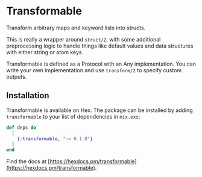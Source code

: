 # Transformable

Transform arbitrary maps and keyword lists into structs.

This is really a wrapper around `struct/2`, with some additional preprocessing
logic to handle things like default values and data structures with either
string or atom keys.

Transformable is defined as a Protocol with an Any implementation. You can
write your own implementation and use `transform/2` to specify custom outputs.

## Installation

Transformable is available on Hex. The package can be installed
by adding `transformable` to your list of dependencies in `mix.exs`:

```elixir
def deps do
  [
    {:transformable, "~> 0.1.0"}
  ]
end
```

Find the docs at [https://hexdocs.pm/transformable](https://hexdocs.pm/transformable).

